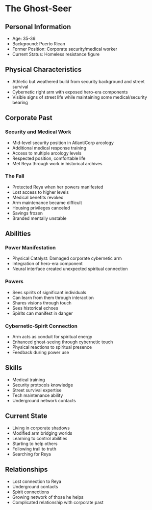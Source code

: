 # The Ghost-Seer

## Personal Information
- Age: 35-36
- Background: Puerto Rican
- Former Position: Corporate security/medical worker
- Current Status: Homeless resistance figure

## Physical Characteristics
- Athletic but weathered build from security background and street survival
- Cybernetic right arm with exposed hero-era components
- Visible signs of street life while maintaining some medical/security bearing

## Corporate Past

### Security and Medical Work
- Mid-level security position in AtlantiCorp arcology
- Additional medical response training
- Access to multiple arcology levels
- Respected position, comfortable life
- Met Reya through work in historical archives

### The Fall
- Protected Reya when her powers manifested
- Lost access to higher levels
- Medical benefits revoked
- Arm maintenance became difficult
- Housing privileges canceled
- Savings frozen
- Branded mentally unstable

## Abilities

### Power Manifestation
- Physical Catalyst: Damaged corporate cybernetic arm
- Integration of hero-era component
- Neural interface created unexpected spiritual connection

### Powers
- Sees spirits of significant individuals
- Can learn from them through interaction
- Shares visions through touch
- Sees historical echoes
- Spirits can manifest in danger

### Cybernetic-Spirit Connection
- Arm acts as conduit for spiritual energy
- Enhanced ghost-seeing through cybernetic touch
- Physical reactions to spiritual presence
- Feedback during power use

## Skills
- Medical training
- Security protocols knowledge
- Street survival expertise
- Tech maintenance ability
- Underground network contacts

## Current State
- Living in corporate shadows
- Modified arm bridging worlds
- Learning to control abilities
- Starting to help others
- Following trail to truth
- Searching for Reya

## Relationships
- Lost connection to Reya
- Underground contacts
- Spirit connections
- Growing network of those he helps
- Complicated relationship with corporate past